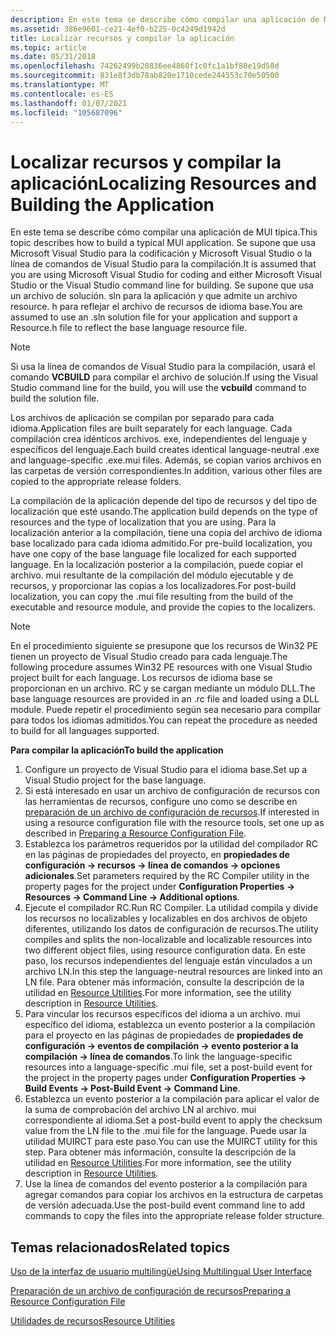 ```yaml
---
description: En este tema se describe cómo compilar una aplicación de MUI típica.
ms.assetid: 386e9601-ce21-4ef0-b225-0c4249d1942d
title: Localizar recursos y compilar la aplicación
ms.topic: article
ms.date: 05/31/2018
ms.openlocfilehash: 74262499b20836ee4860f1c0fc1a1bf80e19d58d
ms.sourcegitcommit: 831e8f3db78ab820e1710cede244553c70e50500
ms.translationtype: MT
ms.contentlocale: es-ES
ms.lasthandoff: 01/07/2021
ms.locfileid: "105687096"
---
```

# <a name="localizing-resources-and-building-the-application"></a><span data-ttu-id="aa7f5-103">Localizar recursos y compilar la aplicación</span><span class="sxs-lookup"><span data-stu-id="aa7f5-103">Localizing Resources and Building the Application</span></span>

<span data-ttu-id="aa7f5-104">En este tema se describe cómo compilar una aplicación de MUI típica.</span><span class="sxs-lookup"><span data-stu-id="aa7f5-104">This topic describes how to build a typical MUI application.</span></span> <span data-ttu-id="aa7f5-105">Se supone que usa Microsoft Visual Studio para la codificación y Microsoft Visual Studio o la línea de comandos de Visual Studio para la compilación.</span><span class="sxs-lookup"><span data-stu-id="aa7f5-105">It is assumed that you are using Microsoft Visual Studio for coding and either Microsoft Visual Studio or the Visual Studio command line for building.</span></span> <span data-ttu-id="aa7f5-106">Se supone que usa un archivo de solución. sln para la aplicación y que admite un archivo resource. h para reflejar el archivo de recursos de idioma base.</span><span class="sxs-lookup"><span data-stu-id="aa7f5-106">You are assumed to use an .sln solution file for your application and support a Resource.h file to reflect the base language resource file.</span></span>

> [!Note]  
> <span data-ttu-id="aa7f5-107">Si usa la línea de comandos de Visual Studio para la compilación, usará el comando **VCBUILD** para compilar el archivo de solución.</span><span class="sxs-lookup"><span data-stu-id="aa7f5-107">If using the Visual Studio command line for the build, you will use the **vcbuild** command to build the solution file.</span></span>

 

<span data-ttu-id="aa7f5-108">Los archivos de aplicación se compilan por separado para cada idioma.</span><span class="sxs-lookup"><span data-stu-id="aa7f5-108">Application files are built separately for each language.</span></span> <span data-ttu-id="aa7f5-109">Cada compilación crea idénticos archivos. exe, independientes del lenguaje y específicos del lenguaje.</span><span class="sxs-lookup"><span data-stu-id="aa7f5-109">Each build creates identical language-neutral .exe and language-specific .exe.mui files.</span></span> <span data-ttu-id="aa7f5-110">Además, se copian varios archivos en las carpetas de versión correspondientes.</span><span class="sxs-lookup"><span data-stu-id="aa7f5-110">In addition, various other files are copied to the appropriate release folders.</span></span>

<span data-ttu-id="aa7f5-111">La compilación de la aplicación depende del tipo de recursos y del tipo de localización que esté usando.</span><span class="sxs-lookup"><span data-stu-id="aa7f5-111">The application build depends on the type of resources and the type of localization that you are using.</span></span> <span data-ttu-id="aa7f5-112">Para la localización anterior a la compilación, tiene una copia del archivo de idioma base localizado para cada idioma admitido.</span><span class="sxs-lookup"><span data-stu-id="aa7f5-112">For pre-build localization, you have one copy of the base language file localized for each supported language.</span></span> <span data-ttu-id="aa7f5-113">En la localización posterior a la compilación, puede copiar el archivo. mui resultante de la compilación del módulo ejecutable y de recursos, y proporcionar las copias a los localizadores.</span><span class="sxs-lookup"><span data-stu-id="aa7f5-113">For post-build localization, you can copy the .mui file resulting from the build of the executable and resource module, and provide the copies to the localizers.</span></span>

> [!Note]  
> <span data-ttu-id="aa7f5-114">En el procedimiento siguiente se presupone que los recursos de Win32 PE tienen un proyecto de Visual Studio creado para cada lenguaje.</span><span class="sxs-lookup"><span data-stu-id="aa7f5-114">The following procedure assumes Win32 PE resources with one Visual Studio project built for each language.</span></span> <span data-ttu-id="aa7f5-115">Los recursos de idioma base se proporcionan en un archivo. RC y se cargan mediante un módulo DLL.</span><span class="sxs-lookup"><span data-stu-id="aa7f5-115">The base language resources are provided in an .rc file and loaded using a DLL module.</span></span> <span data-ttu-id="aa7f5-116">Puede repetir el procedimiento según sea necesario para compilar para todos los idiomas admitidos.</span><span class="sxs-lookup"><span data-stu-id="aa7f5-116">You can repeat the procedure as needed to build for all languages supported.</span></span>

 

<span data-ttu-id="aa7f5-117">**Para compilar la aplicación**</span><span class="sxs-lookup"><span data-stu-id="aa7f5-117">**To build the application**</span></span>

1.  <span data-ttu-id="aa7f5-118">Configure un proyecto de Visual Studio para el idioma base.</span><span class="sxs-lookup"><span data-stu-id="aa7f5-118">Set up a Visual Studio project for the base language.</span></span>
2.  <span data-ttu-id="aa7f5-119">Si está interesado en usar un archivo de configuración de recursos con las herramientas de recursos, configure uno como se describe en [preparación de un archivo de configuración de recursos](preparing-a-resource-configuration-file.md).</span><span class="sxs-lookup"><span data-stu-id="aa7f5-119">If interested in using a resource configuration file with the resource tools, set one up as described in [Preparing a Resource Configuration File](preparing-a-resource-configuration-file.md).</span></span>
3.  <span data-ttu-id="aa7f5-120">Establezca los parámetros requeridos por la utilidad del compilador RC en las páginas de propiedades del proyecto, en **propiedades de configuración → recursos → línea de comandos → opciones adicionales**.</span><span class="sxs-lookup"><span data-stu-id="aa7f5-120">Set parameters required by the RC Compiler utility in the property pages for the project under **Configuration Properties → Resources → Command Line → Additional options**.</span></span>
4.  <span data-ttu-id="aa7f5-121">Ejecute el compilador RC.</span><span class="sxs-lookup"><span data-stu-id="aa7f5-121">Run RC Compiler.</span></span> <span data-ttu-id="aa7f5-122">La utilidad compila y divide los recursos no localizables y localizables en dos archivos de objeto diferentes, utilizando los datos de configuración de recursos.</span><span class="sxs-lookup"><span data-stu-id="aa7f5-122">The utility compiles and splits the non-localizable and localizable resources into two different object files, using resource configuration data.</span></span> <span data-ttu-id="aa7f5-123">En este paso, los recursos independientes del lenguaje están vinculados a un archivo LN.</span><span class="sxs-lookup"><span data-stu-id="aa7f5-123">In this step the language-neutral resources are linked into an LN file.</span></span> <span data-ttu-id="aa7f5-124">Para obtener más información, consulte la descripción de la utilidad en [Resource Utilities](resource-utilities.md).</span><span class="sxs-lookup"><span data-stu-id="aa7f5-124">For more information, see the utility description in [Resource Utilities](resource-utilities.md).</span></span>
5.  <span data-ttu-id="aa7f5-125">Para vincular los recursos específicos del idioma a un archivo. mui específico del idioma, establezca un evento posterior a la compilación para el proyecto en las páginas de propiedades de **propiedades de configuración → eventos de compilación → evento posterior a la compilación → línea de comandos**.</span><span class="sxs-lookup"><span data-stu-id="aa7f5-125">To link the language-specific resources into a language-specific .mui file, set a post-build event for the project in the property pages under **Configuration Properties → Build Events → Post-Build Event → Command Line**.</span></span>
6.  <span data-ttu-id="aa7f5-126">Establezca un evento posterior a la compilación para aplicar el valor de la suma de comprobación del archivo LN al archivo. mui correspondiente al idioma.</span><span class="sxs-lookup"><span data-stu-id="aa7f5-126">Set a post-build event to apply the checksum value from the LN file to the .mui file for the language.</span></span> <span data-ttu-id="aa7f5-127">Puede usar la utilidad MUIRCT para este paso.</span><span class="sxs-lookup"><span data-stu-id="aa7f5-127">You can use the MUIRCT utility for this step.</span></span> <span data-ttu-id="aa7f5-128">Para obtener más información, consulte la descripción de la utilidad en [Resource Utilities](resource-utilities.md).</span><span class="sxs-lookup"><span data-stu-id="aa7f5-128">For more information, see the utility description in [Resource Utilities](resource-utilities.md).</span></span>
7.  <span data-ttu-id="aa7f5-129">Use la línea de comandos del evento posterior a la compilación para agregar comandos para copiar los archivos en la estructura de carpetas de versión adecuada.</span><span class="sxs-lookup"><span data-stu-id="aa7f5-129">Use the post-build event command line to add commands to copy the files into the appropriate release folder structure.</span></span>

## <a name="related-topics"></a><span data-ttu-id="aa7f5-130">Temas relacionados</span><span class="sxs-lookup"><span data-stu-id="aa7f5-130">Related topics</span></span>

<dl> <dt>

[<span data-ttu-id="aa7f5-131">Uso de la interfaz de usuario multilingüe</span><span class="sxs-lookup"><span data-stu-id="aa7f5-131">Using Multilingual User Interface</span></span>](using-multilingual-user-interface.md)
</dt> <dt>

[<span data-ttu-id="aa7f5-132">Preparación de un archivo de configuración de recursos</span><span class="sxs-lookup"><span data-stu-id="aa7f5-132">Preparing a Resource Configuration File</span></span>](preparing-a-resource-configuration-file.md)
</dt> <dt>

[<span data-ttu-id="aa7f5-133">Utilidades de recursos</span><span class="sxs-lookup"><span data-stu-id="aa7f5-133">Resource Utilities</span></span>](resource-utilities.md)
</dt> </dl>

 

 



